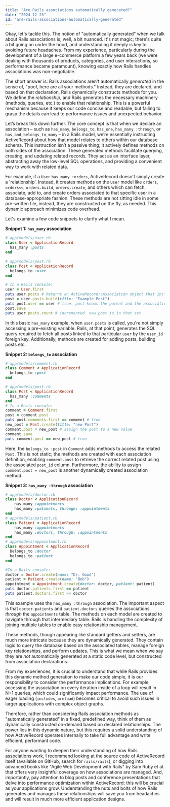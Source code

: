 ```yaml
---
title: "Are Rails associations automatically generated?"
date: "2024-12-23"
id: "are-rails-associations-automatically-generated"
---
```


Okay, let's tackle this. The notion of "automatically generated" when we talk about Rails associations is, well, a bit nuanced. It's not magic; there's quite a bit going on under the hood, and understanding it deeply is key to avoiding future headaches. From my experience, particularly during the development of a large e-commerce platform a few years back (we were dealing with thousands of products, categories, and user interactions, so performance became paramount), knowing exactly how Rails handles associations was non-negotiable.

The short answer is: Rails associations aren't automatically *generated* in the sense of, "poof, here are all your methods." Instead, they are declared, and based on that declaration, Rails dynamically constructs methods for you. We define the *relationship*, and Rails generates the necessary machinery (methods, queries, etc.) to enable that relationship. This is a powerful mechanism because it keeps our code concise and readable, but failing to grasp the details can lead to performance issues and unexpected behavior.

Let’s break this down further. The core concept is that when we declare an association – such as `has_many`, `belongs_to`, `has_one`, `has_many :through`, or `has_and_belongs_to_many` – in a Rails model, we’re essentially instructing ActiveRecord about how that model relates to others within our database schema. This instruction isn’t a passive thing; it actively defines methods on both sides of the association. These generated methods facilitate querying, creating, and updating related records. They act as an interface layer, abstracting away the low-level SQL operations, and providing a convenient way to work with related data.

For example, if a `User` `has_many :orders`, ActiveRecord doesn't simply create a 'relationship'. Instead, it creates methods on the `User` model like `orders`, `orders<<`, `orders.build`, `orders.create`, and others which can fetch, associate, add to, and create orders associated to that specific user in a database-appropriate fashion. These methods are not sitting idle in some pre-written file, instead, they are constructed on the fly, as needed. This dynamic approach minimizes code overhead.

Let's examine a few code snippets to clarify what I mean.

**Snippet 1: `has_many` association**

```ruby
# app/models/user.rb
class User < ApplicationRecord
  has_many :posts
end

# app/models/post.rb
class Post < ApplicationRecord
  belongs_to :user
end

# In a Rails console:
user = User.first
puts user.posts # Returns an ActiveRecord::Association object that includes the user's posts
post = user.posts.build(title: "Example Post")
puts post.user == user # true. post knows the parent and the association
post.save
puts user.posts.count # incremented. new post is in that set

```
In this basic `has_many` example, when `user.posts` is called, you're not simply accessing a pre-existing variable. Rails, at that point, generates the SQL query required to fetch all posts linked to that particular `user` by the `user_id` foreign key. Additionally, methods are created for adding posts, building posts etc.

**Snippet 2: `belongs_to` association**

```ruby
# app/models/comment.rb
class Comment < ApplicationRecord
  belongs_to :post
end

# app/models/post.rb
class Post < ApplicationRecord
  has_many :comments
end
# In a Rails console:
comment = Comment.first
post = comment.post
puts post.comments.first == comment # true
new_post = Post.create(title: "new Post")
comment.post = new_post # assign the post to a new value
comment.save
puts comment.post == new_post # true

```

Here, the `belongs_to :post` in `Comment` adds methods to access the related `Post`. This is not static; the methods are created with each association definition, enabling `comment.post` to retrieve the correct related post using the associated `post_id` column. Furthermore, the ability to assign `comment.post = new_post` is another dynamically created association method.

**Snippet 3: `has_many :through` association**

```ruby
# app/models/doctor.rb
class Doctor < ApplicationRecord
    has_many :appointments
    has_many :patients, through: :appointments
end
# app/models/patient.rb
class Patient < ApplicationRecord
    has_many :appointments
    has_many :doctors, through: :appointments
end
# app/models/appointment.rb
class Appointment < ApplicationRecord
  belongs_to :doctor
  belongs_to :patient
end

#In a Rails console:
doctor = Doctor.create(name: "Dr. Good")
patient = Patient.create(name: "Bob")
appointment = Appointment.create(doctor: doctor, patient: patient)
puts doctor.patients.first == patient
puts patient.doctors.first == doctor

```

This example uses the `has_many :through` association. The important aspect is that `doctor.patients` and `patient.doctors` queries the associations *through* the `appointments` table. The methods on each model are created to navigate through that intermediary table. Rails is handling the complexity of joining multiple tables to enable easy relationship management.

These methods, though appearing like standard getters and setters, are much more intricate because they are dynamically generated. They contain logic to query the database based on the associated tables, manage foreign key relationships, and perform updates. This is what we mean when we say they are *not* automatically generated at a static code level, but constructed from association declarations.

From my experiences, it is crucial to understand that while Rails provides this dynamic method generation to make our code simple, it is our responsibility to consider the performance implications. For example, accessing the association on every iteration inside of a loop will result in N+1 queries, which could significantly impact performance. The use of eager loading (`includes`, `preload`) becomes critical to avoid such issues in larger applications with complex object graphs.

Therefore, rather than considering Rails association methods as "automatically generated" in a fixed, predefined way, think of them as dynamically constructed on-demand based on declared relationships. The power lies in this dynamic nature, but this requires a solid understanding of how ActiveRecord operates internally to take full advantage and write efficient, performant code.

For anyone wanting to deepen their understanding of how Rails associations work, I recommend looking at the source code of ActiveRecord itself (available on GitHub, search for `rails/rails`), or digging into advanced books like "Agile Web Development with Rails" by Sam Ruby et al. that offers very insightful coverage on how associations are managed. And, importantly, pay attention to blog posts and conference presentations that delve into performance optimization within ActiveRecord; this will be crucial as your applications grow. Understanding the nuts and bolts of how Rails generates and manages these relationships will save you from headaches and will result in much more efficient application designs.
